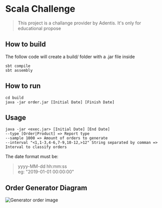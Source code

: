 # Scala Challenge

> This project is a challange provider by Adentis. It's only for educational propose

## How to build
The follow code will create a build/ folder with a .jar file inside
``` shell
sbt compile
sbt assembly 
```

## How to run
``` shell
cd build
java -jar order.jar [Initial Date] [Finish Date]
```

## Usage
``` 
java -jar <exec.jar> [Initial Date] [End Date]
--type [Order|Product] => Report type
--sample 1000 => Amount of orders to generate
--interval "<1,1-3,4-6,7-9,10-12,>12" String separated by comman => Interval to classify orders
 ``` 

The date format must be: 
> yyyy-MM-dd hh:mm:ss   
> eg: "2019-01-01 00:00:00"

## Order Generator Diagram

![Generator order image](https://github.com/alanomartins/[reponame]/blob/[branch]/image.jpg?raw=true)


    


